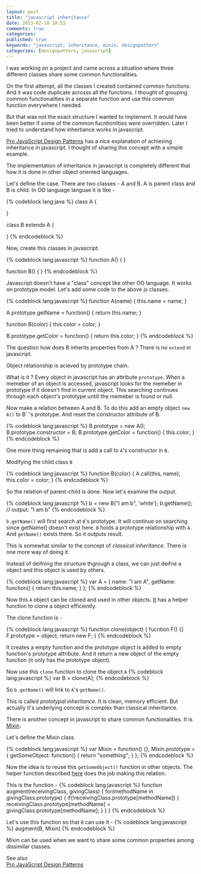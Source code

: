 ```yaml
---
layout: post
title: "javascript inheritance"
date: 2013-02-10 10:53
comments: true
categories:
published: true
keywords: "javascript, inheritance, mixin, designpattern"
categories: [designpattern, javascript]
---
```

I was working on a project and came across a situation where three different classes share some common functionalities.

On the first attempt, all the classes I created contained common functions. And it was code duplicate acrosss all the functions. I thought of grouping common functionalities in a separate function and use this common function
everywhere I needed.

But that was not the exact structure I wanted to implement. It would have been better if some of the common fucntionlities were
overridden. Later I tried to understand how inhertiance works in javascript.

[Pro JavaScript Design Patterns](http://www.amazon.com/JavaScript-Design-Patterns-Recipes-Problem-Solution/dp/159059908X) has a nice
explanation of achieving inheritance in javascript. I thought of sharing this concept with a simple example.

The implementation of inheritance in javascript is completely different that how it is done in other object oriented languages.

Let's define the case. There are two classes - A and B. A is parent class and B is child. In OO language languae it is like -

{% codeblock lang:java %}
class A {

}

class B extends A {

}
{% endcodeblock %}

Now, create this classes in javascript.

{% codeblock lang:javascript %}
function A() {
}

function B() {
}
{% endcodeblock %}

Javascript doesn't have a "class" concept like other OO language. It works on prototype model. Let's add some code to the above js classes.

{% codeblock lang:javascript %}
function A(name) {
 this.name = name;
}

A.prototype.getName = function() {
 return this.name;
}

function B(color) {
 this.color = color;
}

B.prototype.getColor = function() {
 return this.color;
}
{% endcodeblock %}

The question how does B inherits properties from A ?
There is no `extend` in javascript.

Object relationship is acieved by prototype chain.

What is it ? Every object in javascript has an attribute `prototype`. When a memeber of an object is accessed, javascript looks for the memeber in prototype if it doesn't find in
current object. This searching continues through each object's prototype untill the memeber is found or null.

Now make a relation between A and B. To do this add an empty object `new A()` to B``'s prototype. And reset the constructor attribute of B.

{% codeblock lang:javascript %}
B.prototype = new A();
B.prototype.constructor = B;
B.prototype.getColor = function() {
 this.color;
}
{% endcodeblock %}

One more thing remaining that is add a call to `A`'s constructor in `B`.

Modifying the child class `B`

{% codeblock lang:javascript %}
function B(color) {
 A.call(this, name);
 this.color = color;
}
{% endcodeblock %}

So the relation of parent-child is done. Now let's examine the output.

{% codeblock lang:javascript %}
b = new B("I am b", 'white');
b.getName(); // output: "I am b"
{% endcodeblock %}

`b.getName()` will first search at `B`'s prototype. It will continue on searching since
getName() doesn't exist here. `B` holds a prototype relationship with `A`.
And `getName()` exists there. So it outputs result.

This is somewhat similar to the concept of *classical inheritance*. There is one more way of doing it.

Instead of deifning the structure thgrough a class, we can just deifne a object and this object is used by others.

{% codeblock lang:javascript %}
var A = {
 name: "I am A",
 getName: function() {
  return this.name;
 }
};
{% endcodeblock %}

Now this `A` object can be cloned and used in other objects. [It](http://www.amazon.com/JavaScript-Design-Patterns-Recipes-Problem-Solution/dp/159059908X) has a helper function to clone a object efficiently.

The clone function is -

{% codeblock lang:javascript %}
function clone(object) {
 fucntion F() {}
 F.prototype = object;
 return new F;
}
{% endcodeblock %}

It creates a empty function and the prototype object is added to empty function's prototype attribute. And it return a new object of
the empty function (it only has the prototype object).

Now use this `clone` function to clone the object `A`
{% codeblock lang:javascript %}
var B = clone(A);
{% endcodeblock %}

So `b.getName()` will link to `A`'s `getName()`.

This is called *prototypal inheritance*. It is clean, memory efficient. But actually it's underlying concept is complex than classical
inheritance.

There is another concept in javascript to share common functionalities. It is [Mixin](http://en.wikipedia.org/wiki/Mixin).

Let's define the Mixin class.

{% codeblock lang:javascript %}
var Mixin = function() {};
Mixin.prototype = {
 getSomeObject: function() {
  return "something";
 }
};
{% endcodeblock %}

Now the idea is to reuse this `getSomeObject()` function  in other objects. The helper function described [here](http://www.amazon.com/JavaScript-Design-Patterns-Recipes-Problem-Solution/dp/159059908X) does the job making this relation.

This is the function -
{% codeblock lang:javascript %}
function augment(receivingClass, givingClass) {
    for(methodName in givingClass.prototype) {
	     if(!receivingClass.prototype[methodName]) {
	        receivingClass.prototype[methodName] = givingClass.prototype[methodName];
	     }
    }
}
{% endcodeblock %}

Let's use this function so that `B` can use it -
{% codeblock lang:javascript %}
augment(B, Mixin)
{% endcodeblock %}

Mixin can be used when we want to share some common properties among dissimilar classes.

See also <br />
[Pro JavaScript Design Patterns](http://www.amazon.com/JavaScript-Design-Patterns-Recipes-Problem-Solution/dp/159059908X)